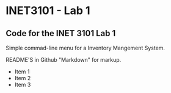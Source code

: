 # INET3101 - Lab 1

## Code for the INET 3101 Lab 1

Simple commad-line menu for a Inventory Mangement System.

README'S in Github "Markdown" for markup.

- Item 1
- Item 2
- Item 3
